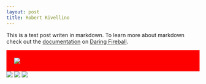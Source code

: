 ```yaml
---
layout: post
title: Robert Rivellino
---
```



This is a test post writen in markdown. To learn more about markdown check out the [documentation](http://daringfireball.net/projects/markdown/) on [Daring Fireball](http://daringfireball.net/).

<div style="background-color:red;padding:20px;">
<img src="http://the100.ru/images/football/id1282/roberto-rivelino-football-228.jpg"/>
</div>
<img src="http://www.radiotimes.com/rt-service/image/render/Roberto_Rivelino.jpg?imageUrl=http://static.radiotimes.com.edgesuite.net/pa/44/27/webRobertoRivelino.jpg&width=580&height=327&quality=85&specialisation=tv&mode=crop"/>
<img src="http://www.myfootballfacts.com/2754.jpg"/>
<img src="http://24.media.tumblr.com/tumblr_ludgjqZR711qmyf06o1_400.jpg"/>
